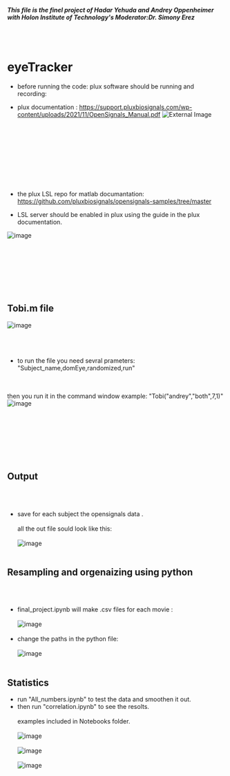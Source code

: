 

***This file is the finel project of Hadar Yehuda and Andrey Oppenheimer with Holon Institute of Technology's Moderator:Dr. Simony Erez***
<br/><br/>
<br/><br/>
# eyeTracker

- before running the code:
plux software should be running and recording: 

- plux documentation : https://support.pluxbiosignals.com/wp-content/uploads/2021/11/OpenSignals_Manual.pdf
![External Image](http://biosignalplux.gentechmd.co/wp-content/uploads/2021/06/software-1024x585.jpg)
<br/><br/>
<br/><br/>
<br/><br/>
<br/><br/>
<br/><br/>
- the plux LSL repo for matlab documantation: https://github.com/pluxbiosignals/opensignals-samples/tree/master

- LSL server should be enabled in plux using the guide in the plux documentation.


![image](https://github.com/Hadar0712/eyeTracker/assets/61351955/cbf746a8-c7e5-4981-b18e-d8d7e107afb7)
<br/><br/>
<br/><br/>
<br/><br/>
<br/><br/>


## Tobi.m file
![image](https://github.com/Hadar0712/eyeTracker/assets/61351955/5b83590e-a337-459f-b937-dc5d7d0485bc)
<br/><br/>
<br/><br/>

- to run the file you need sevral prameters: "Subject_name,domEye,randomized,run"

<br/><br/>
then you run it in the command window example: "Tobi("andrey","both",7,1)"
![image](https://github.com/Hadar0712/eyeTracker/assets/61351955/a1804932-9d40-41aa-95d0-b77c3cbe3e2c)
<br/><br/>
<br/><br/>
<br/><br/>
<br/><br/>
## Output
<br/><br/>

- save for each subject the opensignals data .
<br/><br/>
all the out file sould look like this:
<br/><br/>
  ![image](https://github.com/Hadar0712/eyeTracker/assets/61351955/64d858aa-a092-4928-87b4-bfb9328cc86a)
<br/><br/>

## Resampling and orgenaizing using python
<br/><br/>

- final_project.ipynb will make .csv files for each movie :
 <br/><br/>
  ![image](https://github.com/Hadar0712/eyeTracker/assets/61351955/ebc12b87-811d-41dd-9203-7493b4526e03)
<br/><br/>
- change the paths in the python file:
<br/><br/>
![image](https://github.com/Hadar0712/eyeTracker/assets/61351955/7be43dbd-bd0e-4e09-8739-f377b19e6551)
<br/><br/>

## Statistics
- run "All_numbers.ipynb" to test the data and smoothen it out.
- then run "correlation.ipynb" to see the resolts.
  <br/><br/>
examples included in Notebooks folder.
  <br/><br/>
![image](https://github.com/Hadar0712/eyeTracker/assets/61351955/1393d6a2-d188-4bb4-9a4c-17e8ae71dee6)
  <br/><br/>
  ![image](https://github.com/Hadar0712/eyeTracker/assets/61351955/5ba0dae6-601a-40ce-88b4-253a3c5eb2f8)
   <br/><br/>
![image](https://github.com/Hadar0712/eyeTracker/assets/61351955/54244d7f-01b4-4467-8bf6-8564e686c5bc)
<br/><br/>

